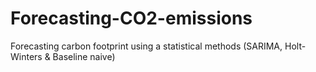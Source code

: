 # Forecasting-CO2-emissions
Forecasting carbon footprint using a statistical methods (SARIMA, Holt-Winters &amp; Baseline naive)
